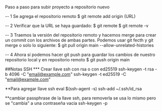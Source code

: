 Paso a paso para subir proyecto a repositorio nuevo

-- 1 Se agrega el repositorio remoto
$ git remote add origin (URL)

-- 2 Verificar que la URL se haya guardado:
$ git remote
$ git remote -v

-- 3 Traemos la versión del repositorio remoto y hacemos merge para crear un commit con los archivos de ambas partes.
Podemos usar git fecth y git merge o solo lo siguiente:
$ git pull origin main --allow-unrelated-histories

-- 4 Ahora sí podemos hacer git push para guardar los cambios de nuestro repositorio local y en repositorio remoto
$ git push origin main


##Notas SSH
*** Crear llave ssh con rsa o con ed25519
ssh-keygen -t rsa -b 4096 -C "email@example.com"
ssh-keygen -t ed25519 -C "email@example.com"

**Para agregar llave ssh
eval $(ssh-agent -s)
ssh-add ~/.ssh/id_rsa

**cambiar passphrase de la llave ssh, para removerla se usa lo mismo pero se "cambia" a una contraseña vacia
ssh-keygen -p 

